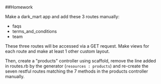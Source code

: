 ##Homework

Make a dark_mart app and add these 3 routes manually:

* faqs
* terms_and_conditions
* team

These three routes will be accessed via a GET request. 
Make views for each route and make at least 1 other custom layout.

Then, create a "products" controller using scaffold, remove the line added in routes.rb by the generator (`resources : products`) and re-create the seven restful routes matching the 7 methods in the products controller manually.
